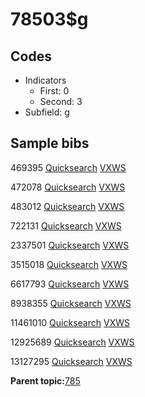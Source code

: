 # 78503$g

## Codes

-   Indicators
    -   First: 0
    -   Second: 3
-   Subfield: g

## Sample bibs

469395 [Quicksearch](https://search.library.yale.edu/catalog/469395) [VXWS](http://prodorbis.library.yale.edu:7014/vxws/GetHoldingsService?bibId=469395)

472078 [Quicksearch](https://search.library.yale.edu/catalog/472078) [VXWS](http://prodorbis.library.yale.edu:7014/vxws/GetHoldingsService?bibId=472078)

483012 [Quicksearch](https://search.library.yale.edu/catalog/483012) [VXWS](http://prodorbis.library.yale.edu:7014/vxws/GetHoldingsService?bibId=483012)

722131 [Quicksearch](https://search.library.yale.edu/catalog/722131) [VXWS](http://prodorbis.library.yale.edu:7014/vxws/GetHoldingsService?bibId=722131)

2337501 [Quicksearch](https://search.library.yale.edu/catalog/2337501) [VXWS](http://prodorbis.library.yale.edu:7014/vxws/GetHoldingsService?bibId=2337501)

3515018 [Quicksearch](https://search.library.yale.edu/catalog/3515018) [VXWS](http://prodorbis.library.yale.edu:7014/vxws/GetHoldingsService?bibId=3515018)

6617793 [Quicksearch](https://search.library.yale.edu/catalog/6617793) [VXWS](http://prodorbis.library.yale.edu:7014/vxws/GetHoldingsService?bibId=6617793)

8938355 [Quicksearch](https://search.library.yale.edu/catalog/8938355) [VXWS](http://prodorbis.library.yale.edu:7014/vxws/GetHoldingsService?bibId=8938355)

11461010 [Quicksearch](https://search.library.yale.edu/catalog/11461010) [VXWS](http://prodorbis.library.yale.edu:7014/vxws/GetHoldingsService?bibId=11461010)

12925689 [Quicksearch](https://search.library.yale.edu/catalog/12925689) [VXWS](http://prodorbis.library.yale.edu:7014/vxws/GetHoldingsService?bibId=12925689)

13127295 [Quicksearch](https://search.library.yale.edu/catalog/13127295) [VXWS](http://prodorbis.library.yale.edu:7014/vxws/GetHoldingsService?bibId=13127295)

**Parent topic:**[785](../../tags/785/785.md)

